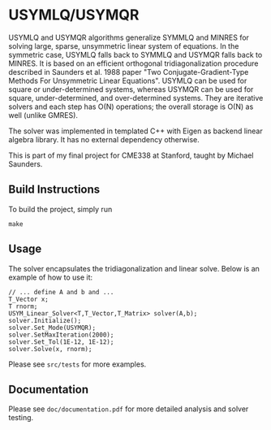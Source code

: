# USYMLQ/USYMQR
USYMLQ and USYMQR algorithms generalize SYMMLQ and MINRES for solving
large, sparse, unsymmetric linear system of equations. 
In the symmetric case, USYMLQ falls back to SYMMLQ and USYMQR falls 
back to MINRES. It is based on an efficient orthogonal tridiagonalization 
procedure described in Saunders et al. 1988 paper 
"Two Conjugate-Gradient-Type Methods For Unsymmetric Linear Equations". 
USYMLQ can be used for square or under-determined systems, whereas
USYMQR can be used for square, under-determined, and over-determined
systems. They are iterative solvers and each step has O(N) operations;
the overall storage is O(N) as well (unlike GMRES). 

The solver was implemented in templated C++ with Eigen as backend 
linear algebra library. It has no external dependency otherwise. 

This is part of my final project for CME338 at Stanford, taught 
by Michael Saunders. 

## Build Instructions
To build the project, simply run
```
make
```

## Usage
The solver encapsulates the tridiagonalization and linear solve. 
Below is an example of how to use it:
```
// ... define A and b and ...
T_Vector x;
T rnorm;
USYM_Linear_Solver<T,T_Vector,T_Matrix> solver(A,b);
solver.Initialize();
solver.Set_Mode(USYMQR);
solver.SetMaxIteration(2000);
solver.Set_Tol(1E-12, 1E-12);
solver.Solve(x, rnorm);
```
Please see `src/tests` for more examples. 

## Documentation
Please see `doc/documentation.pdf` for more detailed analysis and 
solver testing.
